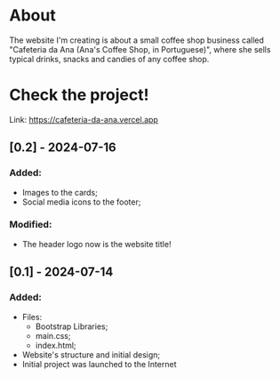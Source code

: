 # About
The website I'm creating is about a small coffee shop business called "Cafeteria da Ana (Ana's Coffee Shop, in Portuguese)", where she sells typical drinks, snacks and candies of any coffee shop.

# Check the project!
Link: https://cafeteria-da-ana.vercel.app

## [0.2] - 2024-07-16

### Added:
- Images to the cards;
- Social media icons to the footer;

### Modified:
- The header logo now is the website title!

## [0.1] - 2024-07-14

### Added:
- Files:
  - Bootstrap Libraries;
  - main.css;
  - index.html;
- Website's structure and initial design;
- Initial project was launched to the Internet
